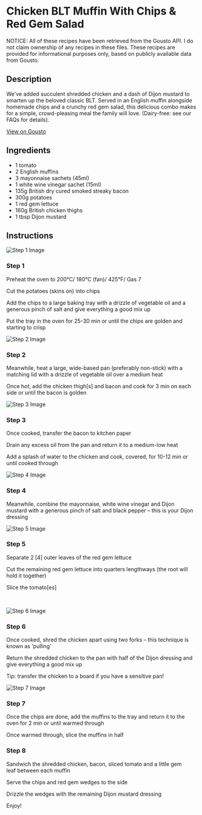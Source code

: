 # Chicken BLT Muffin With Chips & Red Gem Salad

NOTICE: All of these recipes have been retrieved from the Gousto API. I do not claim ownership of any recipes in these files. These recipes are provided for informational purposes only, based on publicly available data from Gousto.

## Description

We've added succulent shredded chicken and a dash of Dijon mustard to smarten up the beloved classic BLT. Served in an English muffin alongside homemade chips and a crunchy red gem salad, this delicious combo makes for a simple, crowd-pleasing meal the family will love. (Dairy-free: see our FAQs for details).

[View on Gousto](https://www.gousto.co.uk/recipes/cookbook/chicken-blt-muffin-with-chips-red-gem-salad)

## Ingredients

- 1 tomato
- 2 English muffins
- 3 mayonnaise sachets (45ml)
- 1 white wine vinegar sachet (15ml)
- 135g British dry cured smoked streaky bacon
- 300g potatoes
- 1 red gem lettuce
- 160g British chicken thighs
- 1 tbsp Dijon mustard

## Instructions

![Step 1 Image](https://production-media.gousto.co.uk/cms/recipe-step-image/1383.-step-1-x200.jpg)

### Step 1

Preheat the oven to 200&deg;C/ 180&deg;C (fan)/ 425&deg;F/ Gas 7


Cut the potatoes (skins on) into chips


Add the&nbsp;chips to a large baking tray with a drizzle of vegetable oil and a generous pinch of salt and give everything a good mix up


Put the tray in the oven for 25-30 min or until the&nbsp;chips are golden and starting to crisp

![Step 2 Image](https://production-media.gousto.co.uk/cms/recipe-step-image/1383.-step-2-x200.jpg)

### Step 2

Meanwhile, heat a large, wide-based pan (preferably non-stick) with a matching lid with a drizzle of vegetable oil over a medium heat


Once hot, add the chicken thigh<span class="text-danger">[s]</span> and bacon&nbsp;and cook for 3 min on each side or until the bacon is golden

![Step 3 Image](https://production-media.gousto.co.uk/cms/recipe-step-image/1383.-step-3--x200.jpg)

### Step 3

Once cooked, transfer the bacon to kitchen paper&nbsp;


Drain any excess oil from the pan and return it to a medium-low heat


Add a splash of water to the chicken and cook, covered, for 10-12 min or until cooked through

![Step 4 Image](https://production-media.gousto.co.uk/cms/recipe-step-image/1383.-step-4-x200.jpg)

### Step 4

Meanwhile, combine the mayonnaise, white wine vinegar and Dijon mustard&nbsp;with a generous pinch of salt and black pepper &ndash;&nbsp;this is your Dijon dressing

![Step 5 Image](https://production-media.gousto.co.uk/cms/recipe-step-image/1383.-step-5-x200.jpg)

### Step 5

Separate 2<span class="text-danger"> [4]</span> outer leaves of the&nbsp;red gem lettuce


Cut the remaining&nbsp;red gem lettuce into quarters lengthways (the root will hold it together)


Slice the tomato<span class="text-danger">[es]&nbsp;</span>


&nbsp;

![Step 6 Image](https://production-media.gousto.co.uk/cms/recipe-step-image/1383.-step-6--x200.jpg)

### Step 6

Once cooked,&nbsp;shred&nbsp;the chicken&nbsp;apart using two forks &ndash; this technique is known as &lsquo;pulling&rsquo;


Return the shredded chicken to the pan with half of the Dijon dressing and give everything a good mix up


Tip: transfer the chicken to a board if you have a sensitive pan!

![Step 7 Image](https://production-media.gousto.co.uk/cms/recipe-step-image/1383.-step-7--x200.jpg)

### Step 7

Once the chips are done, add the muffins to the tray and return it to the oven for 2 min or until warmed through


Once warmed through, slice the muffins in half&nbsp;

### Step 8

Sandwich the shredded chicken, bacon, sliced tomato and a&nbsp;little gem leaf&nbsp;between each&nbsp;muffin


Serve the chips and red gem wedges&nbsp;to the side


Drizzle the wedges with the&nbsp;remaining Dijon mustard&nbsp;dressing


Enjoy!&nbsp;


